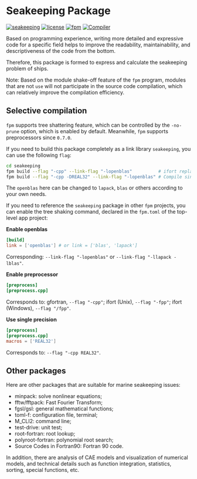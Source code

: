 # Seakeeping Package

[![seakeeping](https://img.shields.io/badge/seakeeping-v1.3.0-blueviolet)][1]
[![license](https://img.shields.io/badge/License-BSD--3-important)](LICENSE)
[![fpm](https://img.shields.io/badge/Fortran--lang/fpm-^0.7.0-blue)][2]
[![Compiler](https://img.shields.io/badge/Compiler-GFortran^10.3.0-brightgreen)][3]

[1]: https://github.com/zoziha/seakeeping
[2]: https://github.com/fortran-lang/fpm
[3]: https://fortran-lang.org/compilers

Based on programming experience, writing more detailed and expressive code for a specific field helps to improve the readability, maintainability, and descriptiveness of the code from the bottom.

Therefore, this package is formed to express and calculate the seakeeping problem of ships.

Note: Based on the module shake-off feature of the `fpm` program, modules that are not `use` will not participate in the source code compilation, which can relatively improve the compilation efficiency.

## Selective compilation

`fpm` supports tree shattering feature, which can be controlled by the `-no-prune` option, which is enabled by default. Meanwhile, `fpm` supports preprocessors since `0.7.0`.

If you need to build this package completely as a link library `seakeeping`, you can use the following `flag`:

````sh
cd seakeeping
fpm build --flag "-cpp" --link-flag "-lopenblas"          # ifort replaces -cpp with -fpp
fpm build --flag "-cpp -DREAL32" --link-flag "-lopenblas" # Compile single precision link library
````

The `openblas` here can be changed to `lapack`, `blas` or others according to your own needs.

If you need to reference the `seakeeping` package in other `fpm` projects, you can enable the tree shaking command, declared in the `fpm.toml` of the top-level app project:

**Enable openblas**

````toml
[build]
link = ['openblas'] # or link = ['blas', 'lapack']
````

Corresponding: `--link-flag "-lopenblas"` or `--link-flag "-llapack -lblas"`.

**Enable preprocessor**

````toml
[preprocess]
[preprocess.cpp]
````

Corresponds to: gfortran, `--flag "-cpp"`; ifort (Unix), `--flag "-fpp"`; ifort (Windows), `--flag "/fpp"`.

**Use single precision**

````toml
[preprocess]
[preprocess.cpp]
macros = ['REAL32']
````

Corresponds to: `--flag "-cpp REAL32"`.

## Other packages

Here are other packages that are suitable for marine seakeeping issues:

- minpack: solve nonlinear equations;
- fftw/fftpack: Fast Fourier Transform;
- fgsl/gsl: general mathematical functions;
- toml-f: configuration file, terminal;
- M_CLI2: command line;
- test-drive: unit test;
- root-fortran: root lookup;
- polyroot-fortran: polynomial root search;
- Source Codes in Fortran90: Fortran 90 code.

In addition, there are analysis of CAE models and visualization of numerical models, and technical details such as function integration, statistics, sorting, special functions, etc.
